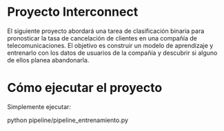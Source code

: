 # Proyecto Interconnect

El siguiente proyecto abordará una tarea de clasificación binaria para pronosticar la tasa de cancelación de clientes en una compañía de telecomunicaciones. 
El objetivo es construir un modelo de aprendizaje y entrenarlo con los datos de usuarios de la compañía y descubrir si alguno de ellos planea abandonarla. 


# Cómo ejecutar el proyecto

Simplemente ejecutar:

python pipeline/pipeline_entrenamiento.py